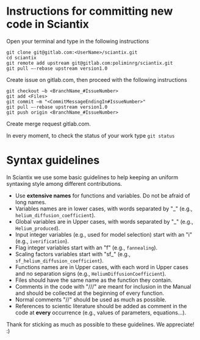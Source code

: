 # Instructions for committing new code in Sciantix

Open your terminal and type in the following instructions
```
git clone git@gitlab.com:<UserName>/sciantix.git
cd sciantix
git remote add upstream git@gitlab.com:poliminrg/sciantix.git
git pull –-rebase upstream version1.0
```
Create issue on gitlab.com, then proceed with the following instructions
```
git checkout –b <BranchName_#IssueNumber>
git add <Files>
git commit –m "<CommitMessageEndingIn#IssueNumber>"
git pull –-rebase upstream version1.0
git push origin <BranchName_#IssueNumber>
```
Create merge request gitlab.com.


In every moment, to check the status of your work type `git status`

# Syntax guidelines

In Sciantix we use some basic guidelines to help keeping an uniform syntaxing style among different contributions.

- Use **extensive names** for functions and variables. Do not be afraid of long names.
- Variables names are in lower cases, with words separated by "_" (e.g., `helium_diffusion_coefficient`).
- Global variables are in Upper cases, with words separated by "_" (e.g., `Helium_produced`).
- Input integer variables (e.g., used for model selection) start with an "i" (e.g., `iverification`).
- Flag integer variables start with an "f" (e.g., `fannealing`).
- Scaling factors variables start with "sf_" (e.g., `sf_helium_diffusion_coefficient`).
- Functions names are in Upper cases, with each word in Upper cases and no separation signs (e.g., `HeliumDiffusionCoefficient`).
- Files should have the same name as the function they contain.
- Comments in the code with "///" are meant for inclusion in the Manual and should be collected at the beginning of every function.
- Normal comments "//" should be used as much as possible.
- References to scientic literature should be added as comment in the code at **every** occurrence (e.g., values of parameters, equations...).

Thank for sticking as much as possible to these guidelines. We appreciate! :)




